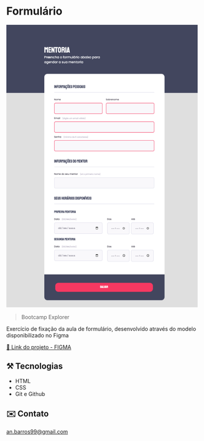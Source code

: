 # Formulário

![preview](./preview/preview.png)

>Bootcamp Explorer

Exercício de fixação da aula de formulário, desenvolvido através do modelo disponibilizado no Figma 

[🔗 Link do projeto -  FIGMA](https://www.figma.com/file/Ao6zK1LPLgo47m4QyNliBq/Stage-03---Formul%C3%A1rio-intermedi%C3%A1rio-(Copy)?node-id=3%3A4)

## ⚒️ Tecnologias

- HTML
- CSS
- Git e Github

## ✉️ Contato

an.barros99@gmail.com